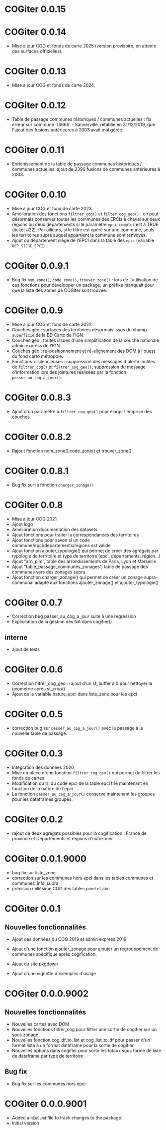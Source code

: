 # COGiter 0.0.15

# COGiter 0.0.14  
- Mise à jour COG et fonds de carte 2025 (version provisoire, en attente des surfaces officielles).  

# COGiter 0.0.13  
- Mise à jour COG et fonds de carte 2024.  

# COGiter 0.0.12  
- Table de passage communes historiques / communes actuelles : fix erreur sur commune '14666' - Sannerville, rétablie en 31/12/2019, que l'ajout des fusions antérieures à 2003 avait mal gérée.

# COGiter 0.0.11  
- Enrichissement de la table de passage communes historiques / communes actuelles: ajout de 2396 fusions de communes antérieures à 2003.

# COGiter 0.0.10  
- Mise à jour COG et fond de carte 2023.    
- Amélioration des fonctions `filtrer_cog()` et `filter_cog_geo()` : on peut désormais conserver toutes les communes des EPCIs à cheval sur deux régions ou deux départements si le paramètre `epci_complet` est à TRUE (ticket #22). Par ailleurs, si le filtre est opéré sur une commune, seuls les territoires supra auquel appartient la commune sont renvoyés.  
- Ajout du département siège de l'EPCI dans la table des `epci` (variable `DEP_SIEGE_EPCI`)  


# COGiter 0.0.9.1

- Bug fix `nom_zone()`, `code_zone()`, `trouver_zone()` : lors de l'utilisation de ces fonctions pour développer un package, un préfixe manquait pour que la liste des zones de COGiter soit trouvée. 

# COGiter 0.0.9

- Mise à jour COG et fond de carte 2022.  
- Couches géo : surfaces des territoires désormais issus du champ `superficie` de la BD Carto de l'IGN. 
- Couches géo : toutes issues d'une simplification de la couche nationale admin express de l'IGN.
- Couches géo : re-positionnement et ré-alignement des DOM à l'ouest du fond carto métropole.
- Fonctions + silencieuses : suppression des messages d'alerte inutiles de `filtrer_cog()` et `filtrer_cog_geo()`, suppression du message d'information lors des jointures réalisées par la fonction `passer_au_cog_a_jour()`.


# COGiter 0.0.8.3

-  Ajout d'un paramètre à `filtrer_cog_geo()` pour élargir l'emprise des couches.

# COGiter 0.0.8.2

- Rajout fonction nom_zone(),code_zone() et trouver_zone()


# COGiter 0.0.8.1

- Bug fix sur la fonction `charger_zonage()`


# COGiter 0.0.8

- Mise à jour COG 2021
- Ajout logo
- Amélioration documentation des datasets
- Ajout fonctions pour traiter la correspondances des territoires
- Ajout fonctions pour savoir si un code commune/epci/departements/regions est valide
- Ajout fonction ajouter_typologie() qui permet de créer des agrégats par typologie de territoire et type de territoire (epci, départements, région...)
- Ajout "arn_plm", table des arrondissements de Paris, Lyon et Marseille
- Ajout  "table_passage_communes_zonages", table de passage des communes vers des zonages supra
- Ajout fonction charger_zonage() qui permet de créer un zonage supra-communal adapté aux fonctions ajouter_zonage() et ajouter_typologie()


# COGiter 0.0.7

- Correction bug passer_au_cog_a_jour suite à une regression
- Explicitation de la gestion des NA dans cogifier()

## interne

- ajout de tests


# COGiter 0.0.6

- Correction filtrer_cog_geo : rajout d'un sf_buffer à 0 pour nettoyer la géometrie après st_crop()
- Ajout de la variable nature_epci dans liste_zone pour les epci

# COGiter 0.0.5

- correction bug sur `passer_au_cog_a_jour()` avec le passage à la nouvelle table de passage.

# COGiter 0.0.3

- Intégration des données 2020
- Mise en place d'une fonction `filtrer_cog_geo()` qui permet de filtrer les fonds de cartes
- Modification du tri du code epci de la table epci trié maintenant en fonction de la nature de l'epci
- La fonction `passer_au_cog_a_jour()` conserve maintenant les groupes pour les dataframes groupés.

# COGiter 0.0.2

- rajout de deux agrégats possibles pour la cogification : France de province et Départements et régions d'outre-mer

# COGiter 0.0.1.9000

- bug fix sur liste_zone
- correction sur les communes hors epci dans les tables communes et communes_info_supra
- précision millésime COG des tables pinel et abc

# COGiter 0.0.1

## Nouvelles fonctionnalités

- Ajout des données du COG 2019 et admin express 2019
- Ajout d'une fonction ajouter_zonage pour ajouter un regrouppement de communes spécifique après cogification.

- Ajout du site pkgdown

- Ajout d'une vignette d'exemples d'usage

# COGiter 0.0.0.9002

## Nouvelles fonctionnalités

* Nouvelles cartes avec DOM
* Nouvelles fonctions filtrer_cog pour filtrer une sortie de cogifier sur un sous zonage
* Nouvelles fonction cog_df_to_list et cog_list_to_df pour passer d'un format liste à un format dataframe pour la sortie de cogifier
* Nouvelles options dans cogifier pour sortir les totaux sous forme de liste de dataframe par type de territoire

## Bug fix

* Bug fix sur les communes hors epci

# COGiter 0.0.0.9001

* Added a `NEWS.md` file to track changes to the package.
* Initial version

